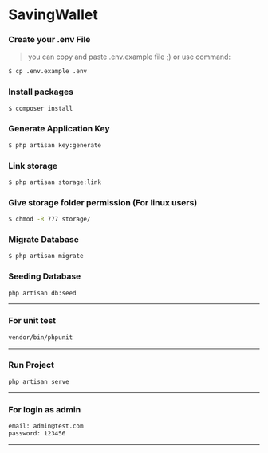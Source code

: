 # SavingWallet


### Create your .env File
> you can copy and paste .env.example file ;)
or use command:
```bash
$ cp .env.example .env
```

### Install packages
```bash
$ composer install
```

### Generate Application Key
```bash
$ php artisan key:generate
```

### Link storage
```bash
$ php artisan storage:link
```

### Give storage folder permission (For linux users)
```bash
$ chmod -R 777 storage/
```

### Migrate Database
```bash
$ php artisan migrate
```

### Seeding Database
```bash
php artisan db:seed
```
------------

### For unit test
```bash
vendor/bin/phpunit
```
------------

### Run Project
```bash
php artisan serve
```
------------

### For login as admin
```bash
email: admin@test.com
password: 123456
```
------------

